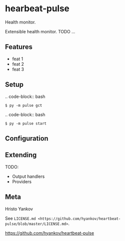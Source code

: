 hearbeat-pulse
========

Health monitor.

Extensible health monitor. TODO ...

Features
--------
- feat 1
- feat 2
- feat 3

Setup
-----

.. code-block:: bash

    $ py -m pulse gct

.. code-block:: bash

    $ py -m pulse start

Configuration
----------



Extending
----------

TODO:
- Output handlers
- Providers


Meta
----

Hristo Yankov

See `LICENSE.md <https://github.com/hyankov/heartbeat-pulse/blob/master/LICENSE.md>`.

https://github.com/hyankov/heartbeat-pulse